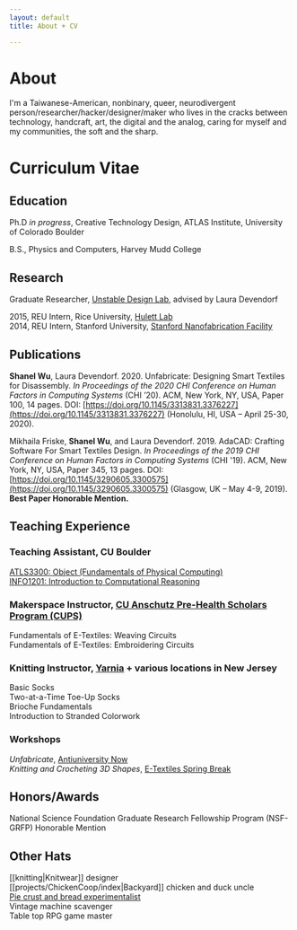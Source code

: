 ```yaml
---
layout: default
title: About + CV

---
```

# About

I'm a Taiwanese-American, nonbinary, queer, neurodivergent person/researcher/hacker/designer/maker who lives in the cracks between technology, handcraft, art, the digital and the analog, caring for myself and my communities, the soft and the sharp.

# Curriculum Vitae

## Education

Ph.D _in progress_, Creative Technology Design, ATLAS Institute, University of Colorado Boulder

B.S., Physics and Computers, Harvey Mudd College

## Research

Graduate Researcher, [Unstable Design Lab](https://unstable.design), advised by Laura Devendorf

2015, REU Intern, Rice University, [Hulett Lab](http://atomcool.rice.edu/)<br>
2014, REU Intern, Stanford University, [Stanford Nanofabrication Facility](https://snfexfab.stanford.edu/)

## Publications

**Shanel Wu**, Laura Devendorf. 2020. Unfabricate: Designing Smart Textiles for Disassembly. _In Proceedings of the 2020 CHI Conference on Human Factors in Computing Systems_ (CHI ’20). ACM, New York, NY, USA, Paper 100, 14 pages. DOI: [https://doi.org/10.1145/3313831.3376227](https://doi.org/10.1145/3313831.3376227) (Honolulu, HI, USA – April 25-30, 2020).

Mikhaila Friske, **Shanel Wu**, and Laura Devendorf. 2019. AdaCAD: Crafting Software For Smart Textiles Design. _In Proceedings of the 2019 CHI Conference on Human Factors in Computing Systems_ (CHI '19). ACM, New York, NY, USA, Paper 345, 13 pages. DOI: [https://doi.org/10.1145/3290605.3300575](https://doi.org/10.1145/3290605.3300575) (Glasgow, UK – May 4-9, 2019). **Best Paper Honorable Mention.**

## Teaching Experience

### Teaching Assistant, CU Boulder

[ATLS3300: Object (Fundamentals of Physical Computing)](http://tam.colorado.edu/infosheets/atls3300-object-info-sheet.html)<br>
[INFO1201: Introduction to Computational Reasoning](https://catalog.colorado.edu/search/?search=info+1201)

### Makerspace Instructor, [CU Anschutz Pre-Health Scholars Program (CUPS)](https://www.ucdenver.edu/about/departments/odi/OIO/Programs/k12/cups/Pages/CU-Pre-Health-Scholars-Program.aspx)

Fundamentals of E-Textiles: Weaving Circuits<br>
Fundamentals of E-Textiles: Embroidering Circuits

### Knitting Instructor, [Yarnia](https://shopyarnia.com/) + various locations in New Jersey

Basic Socks <br>
Two-at-a-Time Toe-Up Socks <br>
Brioche Fundamentals <br>
Introduction to Stranded Colorwork

### Workshops

_Unfabricate_, [Antiuniversity Now](http://www.antiuniversity.org/) <br>
_Knitting and Crocheting 3D Shapes_, [E-Textiles Spring Break](http://etextilespringbreak.org/)

## Honors/Awards

National Science Foundation Graduate Research Fellowship Program (NSF-GRFP) Honorable Mention

## Other Hats

[[knitting|Knitwear]] designer <br>
[[projects/ChickenCoop/index|Backyard]] chicken and duck uncle<br>
[Pie crust and bread experimentalist](https://sminliwu.github.io/sourdough)<br>
Vintage machine scavenger<br>
Table top RPG game master